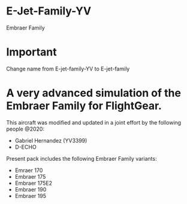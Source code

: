 # E-Jet-Family-YV
Embraer Family 

# Important
Change name from E-jet-family-YV to E-jet-family

# A very advanced simulation of the Embraer Family for FlightGear.

This aircraft was modified and updated in a joint effort by the following people @2020:

- Gabriel Hernandez (YV3399)
- D-ECHO

Present pack includes the following Embraer Family variants:

- Emraer 170
- Embraer 175
- Embraer 175E2
- Embraer 190
- Embraer 195
